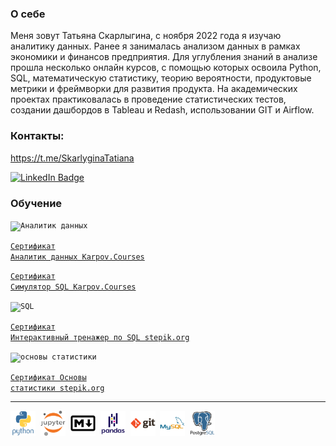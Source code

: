 ### О себе

Меня зовут Татьяна Скарлыгина, с ноября 2022 года я изучаю аналитику данных. Ранее я занималась анализом данных в рамках экономики и финансов предприятия.
Для углубления знаний в анализе прошла несколько онлайн курсов, с помощью которых освоила Python, SQL, математическую статистику, теорию вероятности, продуктовые метрики и фреймворки для развития продукта. На академических проектах практиковалась в проведение статистических тестов, создании дашбордов в Tableau и Redash, использовании GIT и Airflow.

### Контакты:
https://t.me/SkarlyginaTatiana

<a href="https://www.linkedin.com/in/татьяна-скарлыгина-52a711270/">
    <img src="https://img.shields.io/badge/LinkedIn-blue?style=for-the-badge&logo=linkedin&logoColor=white" alt="LinkedIn Badge"/>
  </a>
 
### Обучение
 
 <code>![Аналитик данных](https://lh3.googleusercontent.com/VzbYbilAUgSTRuClkzk0W7NVtRe27Mri68ITm3Jeb2Vffi2OA7LGsvcUOdJ6fNMpbK0ms3PP3LzLNQD7W7ZPGTp3y9goMJNI5B2TlmRY6YKWJR44xxCoDHnpKOuXEWgAOXQRF-_PNgDBGENLQiVVq_Q06FbOtYAUErDjNvSCWjoO6gUIvguNyI274xpBtIu803pYX48YOtFcpf8Zz_1kkylCNyNNREbO4LuUBeQifz8SZfNUcyKxcEoGGoH6tcllBQz7seSSrp6vYWiMunloif-KVoxMtTeF4RKu_DMUFUOSAMMTX3d1QCTT-psikAozS6QVUTu7oBQJqhfMbyeqIU91wdQHhlisia7NNtkLLmYv4iS0zIkikEIJaVEimqMg6naP2oYEdmWuqMbNkQztTPMLta5oXudRV_0DYG2joUMvpZSlfcgtDwSy9VEHf1kYtwi23_wV1_RNkpgGqMNeKJgDFivyb-pb5asxTZu15ZEbZ7UwFhYNueqDZLlhD2Ou9ETCIx8Dny8jX7rdwsD01JgetGFFELF_YSactcCm5fFO8FzSPdltXp9DaBhpkB9ggwv7-Z3-wswzdnU05FOqULESkTT0zxBIys6AjyWOjb2jD1wUTL9_zdGbBKai1rQOpUFbF9G5w_42DHAelu2b7gDG-EpRBNvmFPhQHzWePDAZYNnVq7GCkcpj09fWy4uCHUrzXdDOm2KT5hZ5KW5uu37f1uFEWKgRf65R_yJvLrofBsfPYzKhhOSjxzS29Dt-de9PHG5v4U2o2bgqfCU5epbcUkIfJ69yrPKevyrSIacl4K7m5ycNFf5Cp5JbgQecR0USPxwEatILZrCimyklkNZCLhoV9uikRjx7q5lAe33uP4R1-xjMbLCIt0nHFWQ1N7dN2j2UDNORf5mLTkxI0aYrjZOC49M8U6ZBXncJm8Yo2jqZZuRQy0LaaJPAfGl5NlN7885FBHXNN3Ck2u_W=w841-h583-s-no?authuser=0)</code>
 
 <code>[Сертификат Аналитик данных Karpov.Courses](https://lab.karpov.courses/certificate/5beec4bd-6e47-4054-adc4-011fc00657bf/) </code>
 
 <code>[Сертификат Симулятор SQL Karpov.Courses](https://lab.karpov.courses/live_certificate/52826630-e2cd-4416-a5aa-68dc970d0a1e/) </code>
 
 <code>![SQL](https://stepik.org/certificate/68952dac49eacc818e8b1a0dc6529da2e017b05b.png?resolution=low)</code>
 
 <code>[Сертификат Интерактивный тренажер по SQL stepik.org](https://stepik.org/cert/1853202) </code>

 <code>![основы статистики](https://stepik.org/certificate/4aa573bcbc8e9b856266ca5fd99280f115c19bf0.png?resolution=low)</code>
 
 <code>[Сертификат Основы статистики stepik.org](https://stepik.org/cert/1909207) </code>
 
 
 ---

<div>
  
  <img src="https://github.com/devicons/devicon/blob/master/icons/python/python-original-wordmark.svg" title="Python" alt="Python" width="40" height="40"/>&nbsp;
  <img src="https://github.com/devicons/devicon/blob/master/icons/jupyter/jupyter-original-wordmark.svg" title="Jupiter"  alt="Jupiter" width="40" height="40"/>&nbsp;
  <img src="https://github.com/devicons/devicon/blob/master/icons/markdown/markdown-original.svg" title="Markdown"  alt="Markdown" width="40" height="40"/>&nbsp;
  <img src="https://github.com/devicons/devicon/blob/master/icons/pandas/pandas-original-wordmark.svg" title="Pandas" alt="Pandas" width="40" height="40"/>&nbsp;
  <img src="https://github.com/devicons/devicon/blob/master/icons/git/git-original-wordmark.svg" title="GIT" alt="GIT" width="40" height="40"/>&nbsp;
  <img src="https://github.com/devicons/devicon/blob/master/icons/mysql/mysql-original-wordmark.svg" title="MySQL" alt="MySQL" width="40" height="40"/>&nbsp;
  <img src="https://github.com/devicons/devicon/blob/master/icons/postgresql/postgresql-original-wordmark.svg" title="PostgreSQL" alt="PostgreSQL" width="40" height="40"/>
</div>

